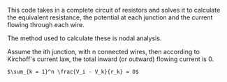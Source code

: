 This code takes in a complete circuit of resistors and solves it to calculate the equivalent resistance, the potential at each junction and the current flowing through each wire.

The method used to calculate these is nodal analysis. 

Assume the ith junction, with n connected wires, then according to Kirchoff's current law, the total inward (or outward) flowing current is 0.

	$\sum_{k = 1}^n \frac{V_i - V_k}{r_k} = 0$
